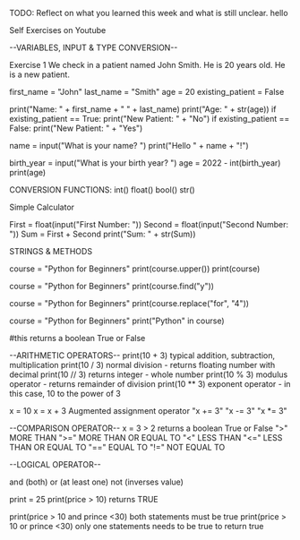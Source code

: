 TODO: Reflect on what you learned this week and what is still unclear.
hello

Self Exercises on Youtube

--VARIABLES, INPUT & TYPE CONVERSION--

Exercise 1
We check in a patient named John Smith.
He is 20 years old.
He is a new patient.

first_name = "John"
last_name = "Smith"
age = 20
existing_patient = False

print("Name: " + first_name + " " + last_name)
print("Age: " + str(age))
if existing_patient == True:
print("New Patient: " + "No")
if existing_patient == False:
print("New Patient: " + "Yes")

name = input("What is your name? ")
print("Hello " + name + "!")

birth_year = input("What is your birth year? ")
age = 2022 - int(birth_year)
print(age)

CONVERSION FUNCTIONS:
int()
float()
bool()
str()

Simple Calculator

First = float(input("First Number: "))
Second = float(input("Second Number: "))
Sum = First + Second
print("Sum: " + str(Sum))

STRINGS & METHODS

course = "Python for Beginners"
print(course.upper())
print(course)

course = "Python for Beginners"
print(course.find("y"))

course = "Python for Beginners"
print(course.replace("for", "4"))

course = "Python for Beginners"
print("Python" in course)

#this returns a boolean True or False

--ARITHMETIC OPERATORS--
print(10 + 3) typical addition, subtraction, multiplication
print(10 / 3) normal division - returns floating number with decimal
print(10 // 3) returns integer - whole number
print(10 % 3) modulus operator - returns remainder of division
print(10 \*\* 3) exponent operator - in this case, 10 to the power of 3

x = 10
x = x + 3
Augmented assignment operator
"x += 3"
"x -= 3"
"x \*= 3"

--COMPARISON OPERATOR--
x = 3 > 2 returns a boolean True or False
">" MORE THAN
">=" MORE THAN OR EQUAL TO
"<" LESS THAN
"<=" LESS THAN OR EQUAL TO
"==" EQUAL TO
"!=" NOT EQUAL TO

--LOGICAL OPERATOR--

and (both)
or (at least one)
not (inverses value)

print = 25
print(price > 10) returns TRUE

print(price > 10 and prince <30) both statements must be true
print(price > 10 or prince <30) only one statements needs to be true to return true
